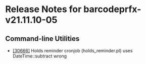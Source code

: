 
# Release Notes for barcodeprfx-v21.11.10-05

## Command-line Utilities

- [[30666]](http://bugs.koha-community.org/bugzilla3/show_bug.cgi?id=30666) Holds reminder cronjob (holds_reminder.pl) uses DateTime::subtract wrong


